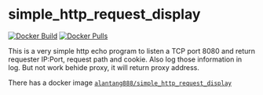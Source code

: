 # simple_http_request_display
[![Docker Build](https://img.shields.io/docker/build/alantang888/simple_http_request_display.svg)][docker-hub]
[![Docker Pulls](https://img.shields.io/docker/pulls/alantang888/simple_http_request_display.svg?maxAge=604800)][docker-hub]

This is a very simple http echo program to listen a TCP port 8080 and return requester IP:Port, request path and cookie. Also log those information in log.
But not work behide proxy, it will return proxy address.

There has a docker image [`alantang888/simple_http_request_display`][docker-hub]

[docker-hub]: https://hub.docker.com/r/alantang888/simple_http_request_display/
